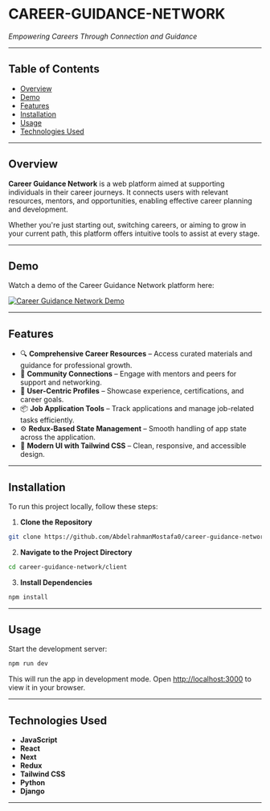 # CAREER-GUIDANCE-NETWORK

*Empowering Careers Through Connection and Guidance*


---

## Table of Contents

* [Overview](#overview)
* [Demo](#demo)
* [Features](#features)
* [Installation](#installation)
* [Usage](#usage)
* [Technologies Used](#technologies-used)

---

## Overview

**Career Guidance Network** is a web platform aimed at supporting individuals in their career journeys. It connects users with relevant resources, mentors, and opportunities, enabling effective career planning and development.

Whether you're just starting out, switching careers, or aiming to grow in your current path, this platform offers intuitive tools to assist at every stage.

---

## Demo

Watch a demo of the Career Guidance Network platform here:

[![Career Guidance Network Demo](https://cdn.discordapp.com/attachments/1057322504160550933/1373385524919926925/image.png?ex=682a3871&is=6828e6f1&hm=098aa2de00bf3aa1fe0f9a492114b427c34b636ae9c379279a805f102fe1441e&)](https://www.youtube.com/watch?v=WNgjbvaiHbk)

---

## Features

* 🔍 **Comprehensive Career Resources** – Access curated materials and guidance for professional growth.
* 🔗 **Community Connections** – Engage with mentors and peers for support and networking.
* 🧠 **User-Centric Profiles** – Showcase experience, certifications, and career goals.
* 📦 **Job Application Tools** – Track applications and manage job-related tasks efficiently.
* ⚙️ **Redux-Based State Management** – Smooth handling of app state across the application.
* 🎨 **Modern UI with Tailwind CSS** – Clean, responsive, and accessible design.

---

## Installation

To run this project locally, follow these steps:

1. **Clone the Repository**

```bash
git clone https://github.com/AbdelrahmanMostafa0/career-guidance-network
```

2. **Navigate to the Project Directory**

```bash
cd career-guidance-network/client
```

3. **Install Dependencies**

```bash
npm install
```

---

## Usage

Start the development server:

```bash
npm run dev
```

This will run the app in development mode. Open [http://localhost:3000](http://localhost:3000) to view it in your browser.

---

## Technologies Used

* **JavaScript**
* **React**
* **Next**
* **Redux**
* **Tailwind CSS**
* **Python**
* **Django**


---


